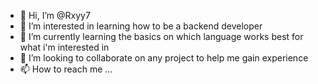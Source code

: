 - 👋 Hi, I’m @Rxyy7
- 👀 I’m interested in learning how to be a backend developer
- 🌱 I’m currently learning the basics on which language works best for what i'm interested in
- 💞️ I’m looking to collaborate on any project to help me gain experience
- 📫 How to reach me ...

<!---
Rxyy7/Rxyy7 is a ✨ special ✨ repository because its `README.md` (this file) appears on your GitHub profile.
You can click the Preview link to take a look at your changes.
--->
